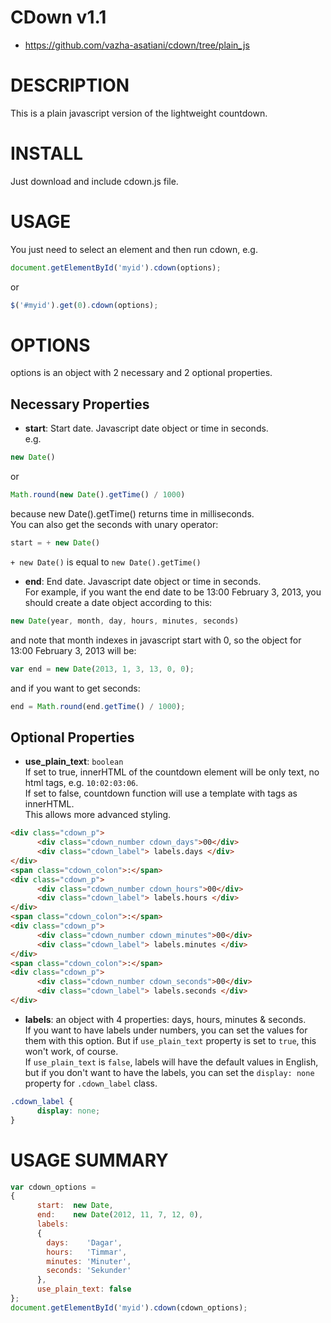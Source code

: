 # CDown v1.1

* https://github.com/vazha-asatiani/cdown/tree/plain_js

# DESCRIPTION

This is a plain javascript version of the lightweight countdown.


# INSTALL

Just download and include cdown.js file.


# USAGE

You just need to select an element and then run cdown, e.g.
```javascript
document.getElementById('myid').cdown(options);
```
or
```javascript
$('#myid').get(0).cdown(options);
```


# OPTIONS

options is an object with 2 necessary and 2 optional properties.

## Necessary Properties

* __start__: Start date. Javascript date object or time in seconds.  
e.g.
```javascript
new Date()
```
or
```javascript
Math.round(new Date().getTime() / 1000)
```
because new Date().getTime() returns time in milliseconds.  
You can also get the seconds with unary operator:
```javascript
start = + new Date()
```
`+ new Date()` is equal to `new Date().getTime()`

* __end__: End date. Javascript date object or time in seconds.  
For example, if you want the end date to be 13:00 February 3, 2013, you should create a date object according to this:
```javascript
new Date(year, month, day, hours, minutes, seconds)
```
and note that month indexes in javascript start with 0, so the object for 13:00 February 3, 2013 will be:
```javascript
var end = new Date(2013, 1, 3, 13, 0, 0);
```
and if you want to get seconds:
```javascript
end = Math.round(end.getTime() / 1000);
```


## Optional Properties

* __use_plain_text__: `boolean`  
If set to true, innerHTML of the countdown element will be only text, no html tags, e.g. `10:02:03:06`.  
If set to false, countdown function will use a template with tags as  innerHTML.  
This allows more advanced styling.
```html
<div class="cdown_p">
      <div class="cdown_number cdown_days">00</div>
      <div class="cdown_label"> labels.days </div>
</div>
<span class="cdown_colon">:</span>
<div class="cdown_p">
      <div class="cdown_number cdown_hours">00</div>
      <div class="cdown_label"> labels.hours </div>
</div>
<span class="cdown_colon">:</span>
<div class="cdown_p">
      <div class="cdown_number cdown_minutes">00</div>
      <div class="cdown_label"> labels.minutes </div>
</div>
<span class="cdown_colon">:</span>
<div class="cdown_p">
      <div class="cdown_number cdown_seconds">00</div>
      <div class="cdown_label"> labels.seconds </div>
</div>
```

* __labels__: an object with 4 properties: days, hours, minutes & seconds.  
If you want to have labels under numbers, you can set the values for them with this option. But if `use_plain_text` property is set to `true`, this won't work, of course.  
If `use_plain_text` is `false`, labels will have the default values in English, but if you don't want to have the labels, you can set the `display: none` property for `.cdown_label` class.
```css
.cdown_label {
      display: none;
}
```

# USAGE SUMMARY

```javascript
var cdown_options =
{
      start:  new Date,
      end:    new Date(2012, 11, 7, 12, 0),
      labels:
      {
        days:    'Dagar',
        hours:   'Timmar',
        minutes: 'Minuter',
        seconds: 'Sekunder'
      },
      use_plain_text: false
};
document.getElementById('myid').cdown(cdown_options);
```
